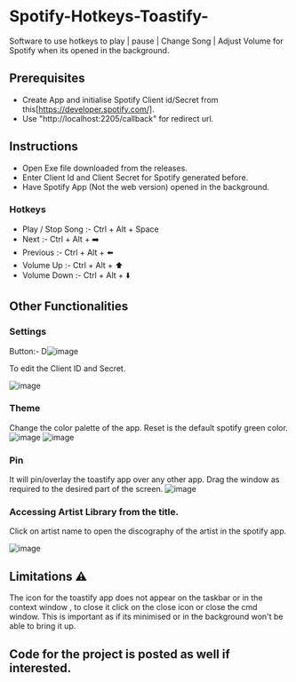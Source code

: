 # Spotify-Hotkeys-Toastify-
Software to use hotkeys to play | pause | Change Song | Adjust Volume for Spotify when its opened in the background.

## Prerequisites

- Create App and initialise Spotify Client id/Secret from this[https://developer.spotify.com/].
- Use "http://localhost:2205/callback" for redirect url.
  
## Instructions

- Open Exe file downloaded from the releases.
- Enter Client Id and Client Secret for Spotify generated before.
- Have Spotify App (Not the web version) opened in the background.

### Hotkeys

- Play / Stop Song :- Ctrl + Alt + Space
- Next :- Ctrl + Alt + ➡️
- Previous :- Ctrl + Alt + ⬅️
- Volume Up :- Ctrl + Alt + ⬆️
- Volume Down :- Ctrl + Alt + ⬇️

## Other Functionalities

### Settings 

Button:- D![image](https://github.com/user-attachments/assets/df6ed182-e70e-4ca9-b786-9d7f7f56fb37)

To edit the Client ID and Secret.

![image](https://github.com/user-attachments/assets/7cddaaba-4f9f-4f8a-9e2a-f051b3965ef9)

### Theme

Change the color palette of the app.
Reset is the default spotify green color.
![image](https://github.com/user-attachments/assets/900a16eb-37d8-48b5-acb6-0ca199bfb653)
![image](https://github.com/user-attachments/assets/87c64933-2595-4cab-98f8-50a57495ef8a)

### Pin

It will pin/overlay the toastify app over any other app.
Drag the window as required to the desired part of the screen.
![image](https://github.com/user-attachments/assets/ccb086c8-fcfe-4980-8f80-5268a10aa389)

### Accessing Artist Library from the title.

Click on artist name to open the discography of the artist in the spotify app.

![image](https://github.com/user-attachments/assets/4f1e66f1-7ffd-4355-bc57-ddad7fc2bd11)


## Limitations ⚠️

The icon for the toastify app does not appear on the taskbar or in the context window , to close it click on the close icon or close the cmd window.
This is important as if its minimised or in the background won't be able to bring it up.


## Code for the project is posted as well if interested.








